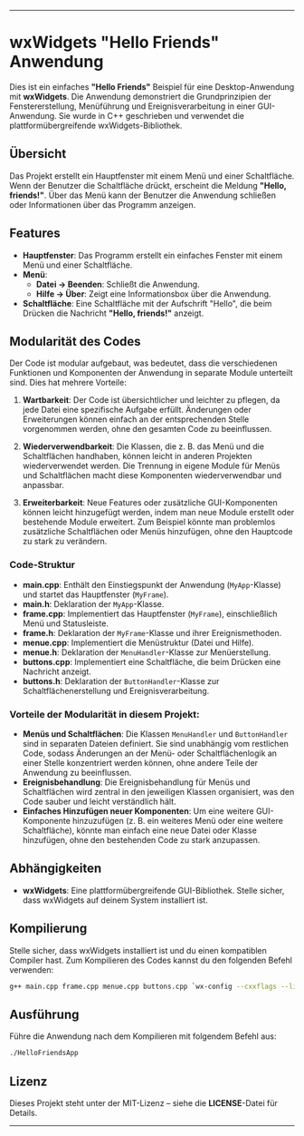 
---

# wxWidgets "Hello Friends" Anwendung

Dies ist ein einfaches **"Hello Friends"** Beispiel für eine Desktop-Anwendung mit **wxWidgets**. Die Anwendung demonstriert die Grundprinzipien der Fenstererstellung, Menüführung und Ereignisverarbeitung in einer GUI-Anwendung. Sie wurde in C++ geschrieben und verwendet die plattformübergreifende wxWidgets-Bibliothek.

## Übersicht

Das Projekt erstellt ein Hauptfenster mit einem Menü und einer Schaltfläche. Wenn der Benutzer die Schaltfläche drückt, erscheint die Meldung **"Hello, friends!"**. Über das Menü kann der Benutzer die Anwendung schließen oder Informationen über das Programm anzeigen.

## Features

- **Hauptfenster**: Das Programm erstellt ein einfaches Fenster mit einem Menü und einer Schaltfläche.
- **Menü**:
  - **Datei → Beenden**: Schließt die Anwendung.
  - **Hilfe → Über**: Zeigt eine Informationsbox über die Anwendung.
- **Schaltfläche**: Eine Schaltfläche mit der Aufschrift "Hello", die beim Drücken die Nachricht **"Hello, friends!"** anzeigt.

## Modularität des Codes

Der Code ist modular aufgebaut, was bedeutet, dass die verschiedenen Funktionen und Komponenten der Anwendung in separate Module unterteilt sind. Dies hat mehrere Vorteile:

1. **Wartbarkeit**: Der Code ist übersichtlicher und leichter zu pflegen, da jede Datei eine spezifische Aufgabe erfüllt. Änderungen oder Erweiterungen können einfach an der entsprechenden Stelle vorgenommen werden, ohne den gesamten Code zu beeinflussen.
   
2. **Wiederverwendbarkeit**: Die Klassen, die z. B. das Menü und die Schaltflächen handhaben, können leicht in anderen Projekten wiederverwendet werden. Die Trennung in eigene Module für Menüs und Schaltflächen macht diese Komponenten wiederverwendbar und anpassbar.

3. **Erweiterbarkeit**: Neue Features oder zusätzliche GUI-Komponenten können leicht hinzugefügt werden, indem man neue Module erstellt oder bestehende Module erweitert. Zum Beispiel könnte man problemlos zusätzliche Schaltflächen oder Menüs hinzufügen, ohne den Hauptcode zu stark zu verändern.

### Code-Struktur

- **main.cpp**: Enthält den Einstiegspunkt der Anwendung (`MyApp`-Klasse) und startet das Hauptfenster (`MyFrame`).
- **main.h**: Deklaration der `MyApp`-Klasse.
- **frame.cpp**: Implementiert das Hauptfenster (`MyFrame`), einschließlich Menü und Statusleiste.
- **frame.h**: Deklaration der `MyFrame`-Klasse und ihrer Ereignismethoden.
- **menue.cpp**: Implementiert die Menüstruktur (Datei und Hilfe).
- **menue.h**: Deklaration der `MenuHandler`-Klasse zur Menüerstellung.
- **buttons.cpp**: Implementiert eine Schaltfläche, die beim Drücken eine Nachricht anzeigt.
- **buttons.h**: Deklaration der `ButtonHandler`-Klasse zur Schaltflächenerstellung und Ereignisverarbeitung.

### Vorteile der Modularität in diesem Projekt:
- **Menüs und Schaltflächen**: Die Klassen `MenuHandler` und `ButtonHandler` sind in separaten Dateien definiert. Sie sind unabhängig vom restlichen Code, sodass Änderungen an der Menü- oder Schaltflächenlogik an einer Stelle konzentriert werden können, ohne andere Teile der Anwendung zu beeinflussen.
- **Ereignisbehandlung**: Die Ereignisbehandlung für Menüs und Schaltflächen wird zentral in den jeweiligen Klassen organisiert, was den Code sauber und leicht verständlich hält.
- **Einfaches Hinzufügen neuer Komponenten**: Um eine weitere GUI-Komponente hinzuzufügen (z. B. ein weiteres Menü oder eine weitere Schaltfläche), könnte man einfach eine neue Datei oder Klasse hinzufügen, ohne den bestehenden Code zu stark anzupassen.

## Abhängigkeiten

- **wxWidgets**: Eine plattformübergreifende GUI-Bibliothek. Stelle sicher, dass wxWidgets auf deinem System installiert ist.

## Kompilierung

Stelle sicher, dass wxWidgets installiert ist und du einen kompatiblen Compiler hast. Zum Kompilieren des Codes kannst du den folgenden Befehl verwenden:

```bash
g++ main.cpp frame.cpp menue.cpp buttons.cpp `wx-config --cxxflags --libs` -o HelloFriendsApp
```

## Ausführung

Führe die Anwendung nach dem Kompilieren mit folgendem Befehl aus:

```bash
./HelloFriendsApp
```

## Lizenz

Dieses Projekt steht unter der MIT-Lizenz – siehe die **LICENSE**-Datei für Details.

---

